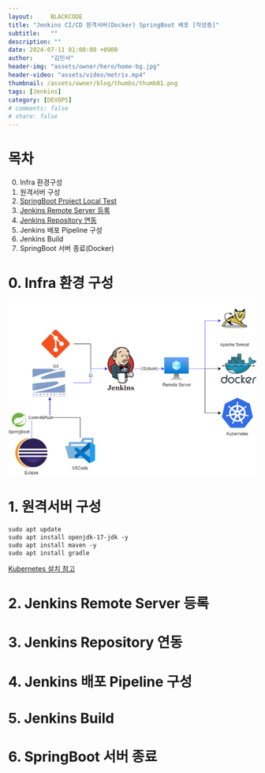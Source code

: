 ```yaml
---
layout:     BLACKCODE
title: "Jenkins CI/CD 원격서버(Docker) SpringBoot 배포 [작성중]"
subtitle:   ""
description: ""
date: 2024-07-11 01:00:00 +0900
author:     "김민서"
header-img: "assets/owner/hero/home-bg.jpg"
header-video: "assets/video/metrix.mp4"
thumbnail: /assets/owner/blog/thumbs/thumb01.png
tags: [Jenkins]
category: [DEVOPS]
# comments: false
# share: false
---
```

# 목차
0. Infra 환경구성
1. 원격서버 구성
2. [SpringBoot Project Local Test](https://iiblackcode.github.io/writing/DevOps-03/)
3. [Jenkins Remote Server 등록](https://iiblackcode.github.io/writing/DevOps-04/)
4. [Jenkins Repository 연동](https://iiblackcode.github.io/writing/DevOps-03/)
5. Jenkins 배포 Pipeline 구성
6. Jenkins Build
7. SpringBoot 서버 종료(Docker)

# 0. Infra 환경 구성
![img](/assets/category/DevOps/03/00.png)

# 1. 원격서버 구성
```shell
sudo apt update
sudo apt install openjdk-17-jdk -y
sudo apt install maven -y
sudo apt install gradle
``` 
[Kubernetes 설치 참고](https://iiblackcode.github.io/writing/kubernetes-01/)

# 2. Jenkins Remote Server 등록
# 3. Jenkins Repository 연동
# 4. Jenkins 배포 Pipeline 구성
# 5. Jenkins Build
# 6. SpringBoot 서버 종료